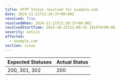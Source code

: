 ```yaml
---
title: HTTP Status resolved for example.com
date: 2024-11-21T12:26:37+00:00Z
resolved: True
resolvedWhen: 2024-11-21T12:26:37+00:00Z
resolvedStartTime: 2024-10-25T21:09:43.191474+00:00
severity: notice
affected:
  - example.com
section: issue
---
```


| Expected Statuses | Actual Status  |
|-------------------|----------------|
| 200, 301, 302 | 200 |
